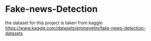 # Fake-news-Detection

the dataset for this project is taken from kaggle
https://www.kaggle.com/datasets/emineyetm/fake-news-detection-datasets
